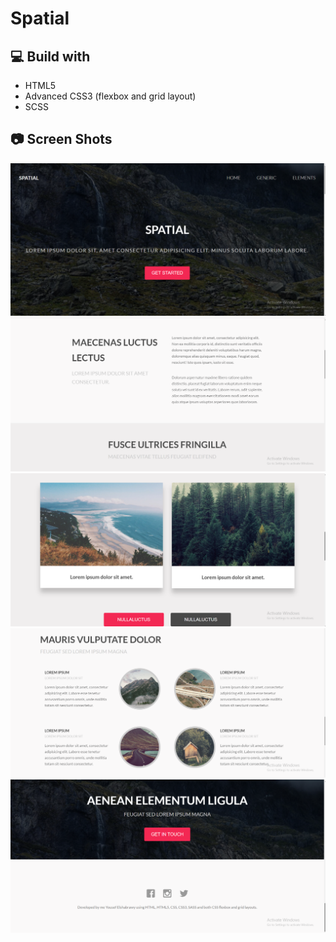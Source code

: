 # Spatial

## 💻 Build with

- HTML5
- Advanced CSS3 (flexbox and grid layout)
- SCSS

## 📷 Screen Shots

![1](ss/1.png)
![2](ss/2.png)
![3](ss/3.png)
![4](ss/4.png)
![5](ss/5.png)
